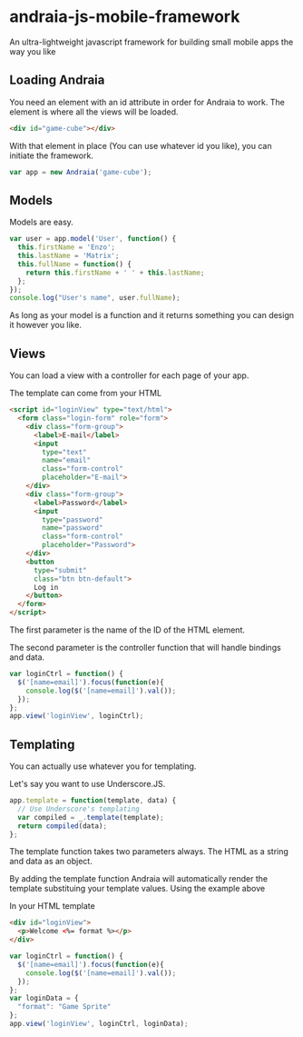 andraia-js-mobile-framework
===========================

An ultra-lightweight javascript framework for building small mobile apps the way you like

Loading Andraia
---------------

You need an element with an id attribute in order for Andraia to work. The element is where all the views will be loaded.

```html
<div id="game-cube"></div>
```

With that element in place (You can use whatever id you like), you can initiate the framework.

```javascript
var app = new Andraia('game-cube');
```


Models
------

Models are easy.

```javascript
var user = app.model('User', function() {
  this.firstName = 'Enzo';
  this.lastName = 'Matrix';
  this.fullName = function() {
    return this.firstName + ' ' + this.lastName;
  };
});
console.log("User's name", user.fullName);
```

As long as your model is a function and it returns something you can design it however you like.

Views
-----

You can load a view with a controller for each page of your app. 

The template can come from your HTML

```html
<script id="loginView" type="text/html">
  <form class="login-form" role="form">
    <div class="form-group">
      <label>E-mail</label>
      <input 
        type="text"
        name="email"
        class="form-control"
        placeholder="E-mail">
    </div>
    <div class="form-group">
      <label>Password</label>
      <input
        type="password"
        name="password"
        class="form-control"
        placeholder="Password">
    </div>
    <button 
      type="submit" 
      class="btn btn-default">
      Log in
    </button>
  </form>
</script>
```

The first parameter is the name of the ID of the HTML element.

The second parameter is the controller function that will handle bindings and data.

```javascript
var loginCtrl = function() {
  $('[name=email]').focus(function(e){
    console.log($('[name=email]').val());
  });
};
app.view('loginView', loginCtrl);
```

Templating
----------

You can actually use whatever you for templating.

Let's say you want to use Underscore.JS.

```javascript
app.template = function(template, data) {
  // Use Underscore's templating
  var compiled = _.template(template);
  return compiled(data);
};
```

The template function takes two parameters always. The HTML as a string and data as an object.

By adding the template function Andraia will automatically render the template substituing your template values. Using the example above

In your HTML template

```html
<div id="loginView">
  <p>Welcome <%= format %></p>
</div>
```

```javascript
var loginCtrl = function() {
  $('[name=email]').focus(function(e){
    console.log($('[name=email]').val());
  });
};
var loginData = {
  "format": "Game Sprite"
};
app.view('loginView', loginCtrl, loginData);
```